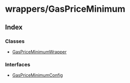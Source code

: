 # wrappers/GasPriceMinimum

## Index

### Classes

* [GasPriceMinimumWrapper](../classes/_wrappers_gaspriceminimum_.gaspriceminimumwrapper.md)

### Interfaces

* [GasPriceMinimumConfig](../interfaces/_wrappers_gaspriceminimum_.gaspriceminimumconfig.md)

